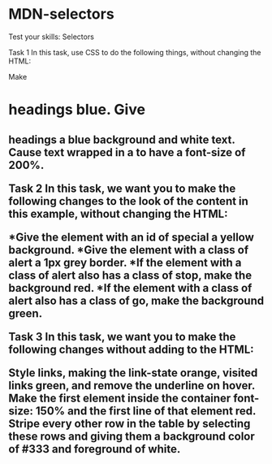 # MDN-selectors
 Test your skills: Selectors

 Task 1
In this task, use CSS to do the following things, without changing the HTML:

Make <h1> headings blue.
Give <h2> headings a blue background and white text.
Cause text wrapped in a <span> to have a font-size of 200%.

Task 2
In this task, we want you to make the following changes to the look of the content in this example, without changing the HTML:

*Give the element with an id of special a yellow background.
*Give the element with a class of alert a 1px grey border.
*If the element with a class of alert also has a class of stop, make the background red.
*If the element with a class of alert also has a class of go, make the background green.

Task 3
In this task, we want you to make the following changes without adding to the HTML:

Style links, making the link-state orange, visited links green, and remove the underline on hover.
Make the first element inside the container font-size: 150% and the first line of that element red.
Stripe every other row in the table by selecting these rows and giving them a background color of #333 and foreground of white.